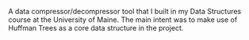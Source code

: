 A data compressor/decompressor tool that I built in my Data Structures course at the University of Maine. The main intent was to make use of Huffman Trees as a core data structure in the project.